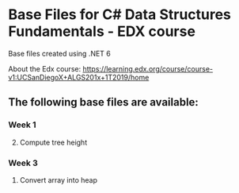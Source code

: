 ﻿# Base Files for C# Data Structures Fundamentals - EDX course
 
 Base files created using .NET 6
 
 About the Edx course: https://learning.edx.org/course/course-v1:UCSanDiegoX+ALGS201x+1T2019/home

## The following base files are available:

### Week 1
2. Compute tree height

### Week 3
1. Convert array into heap
